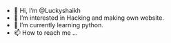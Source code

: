 - 👋 Hi, I’m @Luckyshaikh
- 👀 I’m interested in Hacking and making own website.
- 🌱 I’m currently learning python.
- 📫 How to reach me ...

<!---
Luckyshaikh/Luckyshaikh is a ✨ special ✨ repository because its `README.md` (this file) appears on your GitHub profile.
You can click the Preview link to take a look at your changes.
--->
